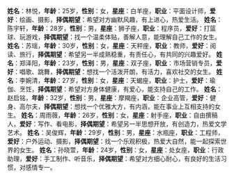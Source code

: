 **姓名**：林悦，**年龄**：25岁，**性别**：女，**星座**：白羊座，**职业**：平面设计师，**爱好**：绘画、摄影，**择偶期望**：希望对方幽默风趣，有上进心，热爱生活。
**姓名**：陈宇轩，**年龄**：28岁，**性别**：男，**星座**：狮子座，**职业**：程序员，**爱好**：打篮球、玩游戏，**择偶期望**：找一个温柔体贴，善解人意，能理解自己工作的女生。
**姓名**：苏瑶，**年龄**：30岁，**性别**：女，**星座**：天秤座，**职业**：教师，**爱好**：阅读、旅行，**择偶期望**：希望另一半成熟稳重，有责任心，有共同的兴趣爱好。
**姓名**：郑泽阳，**年龄**：23岁，**性别**：男，**星座**：双子座，**职业**：市场营销专员，**爱好**：唱歌、跳舞，**择偶期望**：想找一个活泼开朗，有活力，喜欢社交的女生。
**姓名**：李婉清，**年龄**：27岁，**性别**：女，**星座**：天蝎座，**职业**：护士，**爱好**：瑜伽、烹饪，**择偶期望**：希望对方身体健康，有爱心，能支持自己的工作。
**姓名**：赵启铭，**年龄**：32岁，**性别**：男，**星座**：摩羯座，**职业**：企业高管，**爱好**：健身、高尔夫，**择偶期望**：想找一个优雅大方，有内涵，能在事业上互相支持的女生。
**姓名**：周雨薇，**年龄**：26岁，**性别**：女，**星座**：射手座，**职业**：自由撰稿人，**爱好**：写作、看电影，**择偶期望**：希望另一半思想开放，有创造力，热爱文学艺术。
**姓名**：吴俊辉，**年龄**：29岁，**性别**：男，**星座**：水瓶座，**职业**：工程师，**爱好**：户外运动、摄影，**择偶期望**：找一个乐观积极，热爱大自然，能一起探索世界的女生。
**姓名**：孙晓萱，**年龄**：24岁，**性别**：女，**星座**：处女座，**职业**：行政助理，**爱好**：手工制作、听音乐，**择偶期望**：希望对方细心耐心，有良好的生活习惯，对感情专一。 